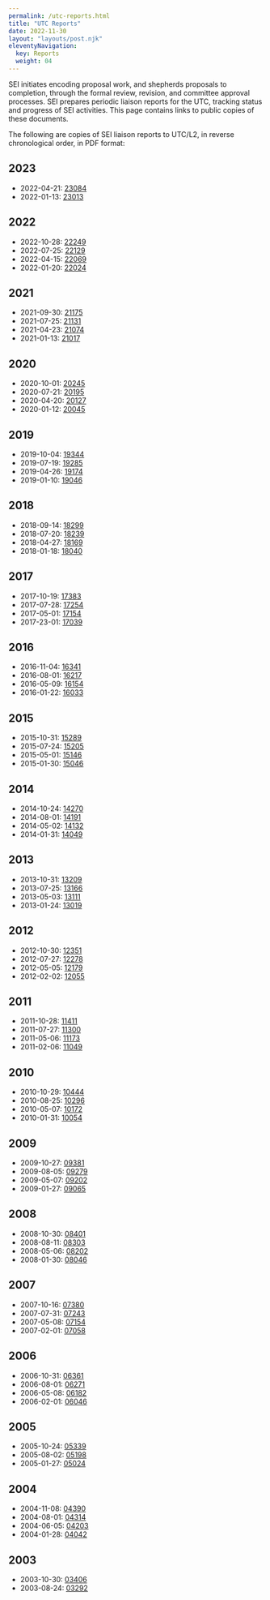 ```yaml
---
permalink: /utc-reports.html
title: "UTC Reports"
date: 2022-11-30
layout: "layouts/post.njk"
eleventyNavigation:
  key: Reports
  weight: 04
---
```


SEI initiates encoding proposal work, and shepherds proposals to completion, through the formal review, revision, and committee approval processes. SEI prepares periodic liaison reports for the UTC, tracking status and progress of SEI activities. This page contains links to public copies of these documents.

The following are copies of SEI liaison reports to UTC/L2, in reverse chronological order, in PDF format:

## 2023

* 2022-04-21: [23084](https://www.unicode.org/L2/L2023/23084-sei-liaison-rept.pdf)
* 2022-01-13: [23013](https://www.unicode.org/L2/L2023/23013-sei-liaison-rept.pdf)

## 2022

* 2022-10-28: [22249](https://www.unicode.org/L2/L2022/22249-sei-liaison-rept.pdf)
* 2022-07-25: [22129](https://www.unicode.org/L2/L2022/22129-sei-liaison-rept.pdf)
* 2022-04-15: [22069](https://www.unicode.org/L2/L2022/22069-sei-liaison-rept.pdf)
* 2022-01-20: [22024](https://www.unicode.org/L2/L2022/22024-sei-liaison-rept.pdf)

## 2021

* 2021-09-30: [21175](http://www.unicode.org/L2/L2021/21175-sei-liaison-rept.pdf)
* 2021-07-25: [21131](http://www.unicode.org/L2/L2021/21131-sei-liaison-rept.pdf)
* 2021-04-23: [21074](http://www.unicode.org/L2/L2021/21074-sei-liaison.pdf)
* 2021-01-13: [21017](http://www.unicode.org/L2/L2021/21017-sei-liaison.pdf)

## 2020

* 2020-10-01: [20245](https://www.unicode.org/L2/L2020/20254-sei-liaison.pdf)
* 2020-07-21: [20195](https://www.unicode.org/L2/L2020/20195-sei-liaison.pdf)
* 2020-04-20: [20127](https://www.unicode.org/L2/L2020/20127-sei-liaison.pdf)
* 2020-01-12: [20045](https://www.unicode.org/L2/L2020/20045-sei-liaison.pdf)

## 2019

* 2019-10-04: [19344](https://www.unicode.org/L2/L2019/19344-sei-liaison.pdf)
* 2019-07-19: [19285](https://www.unicode.org/L2/L2019/19285-sei-liaison.pdf)
* 2019-04-26: [19174](http://www.unicode.org/L2/L2019/19174-sei-liaison.pdf)
* 2019-01-10: [19046](http://www.unicode.org/L2/L2019/19046-sei-liaison.pdf)

## 2018

* 2018-09-14: [18299](/static/pdf/18299-sei-liaison-rept.pdf)
* 2018-07-20: [18239](http://www.unicode.org/L2/L2018/18239-sei-liaison-rept.pdf)
* 2018-04-27: [18169](http://www.unicode.org/L2/L2018/18169-sei-liaison-rept.pdf)
* 2018-01-18: [18040](http://www.unicode.org/L2/L2018/18040-sei-liaison-rept.pdf)

## 2017

* 2017-10-19: [17383](/static/pdf/17383-sei-liaison-report.pdf)
* 2017-07-28: [17254](/static/pdf/17254-sei-liaison-report.pdf)
* 2017-05-01: [17154](http://www.unicode.org/L2/L2017/17154-sei-liaison-report.pdf)
* 2017-23-01: [17039](http://www.unicode.org/L2/L2017/17039-sei-liaison-rept.pdf)

## 2016

* 2016-11-04: [16341](http://www.unicode.org/L2/L2016/16341-sei-liaison-report.pdf)
* 2016-08-01: [16217](http://www.unicode.org/L2/L2016/16217-sei-liaison.pdf)
* 2016-05-09: [16154](http://www.unicode.org/L2/L2016/16154-sei-liaison.pdf)
* 2016-01-22: [16033](http://www.unicode.org/L2/L2016/16033-sei-liaison.pdf)

## 2015

* 2015-10-31: [15289](http://www.unicode.org/L2/L2015/15289r-sei-liaison-rept.pdf)
* 2015-07-24: [15205](/static/pdf/15205-sei-liaison.pdf)
* 2015-05-01: [15146](/static/pdf/15146-sei-liaison.pdf)
* 2015-01-30: [15046](/static/pdf/15046-sei-liaison.pdf)

## 2014

* 2014-10-24: [14270](/static/pdf/14270-sei-liaison.pdf)
* 2014-08-01: [14191](/static/pdf/14191-sei-liaison.pdf)
* 2014-05-02: [14132](/static/pdf/14132-sei-liaison.pdf)
* 2014-01-31: [14049](/static/pdf/14049-sei-liaison.pdf)

## 2013

* 2013-10-31: [13209](/static/pdf/13209-sei-liaison.pdf)
* 2013-07-25: [13166](/static/pdf/13166-sei-liaison.pdf)
* 2013-05-03: [13111](/static/pdf/13111-sei-liaison.pdf)
* 2013-01-24: [13019](/static/pdf/13019-sei-liaison.pdf)

## 2012

* 2012-10-30: [12351](/static/pdf/12351-sei-liaison.pdf)
* 2012-07-27: [12278](/static/pdf/12278-sei-liaison.pdf)
* 2012-05-05: [12179](/static/pdf/12179-sei-liaison.pdf)
* 2012-02-02: [12055](/static/pdf/12055-sei-liaison.pdf)

## 2011

* 2011-10-28: [11411](/static/pdf/11411-sei-liaison.pdf)
* 2011-07-27: [11300](/static/pdf/11300-sei-liaison.pdf)
* 2011-05-06: [11173](/static/pdf/11173-sei-liaison.pdf)
* 2011-02-06: [11049](/static/pdf/11049-sei-liaison.pdf)

## 2010

* 2010-10-29: [10444](/static/pdf/10444-sei-liaison.pdf)
* 2010-08-25: [10296](/static/pdf/10296r-sei-liaison.pdf)
* 2010-05-07: [10172](/static/pdf/10172-sei-liaison.pdf)
* 2010-01-31: [10054](/static/pdf/10054-sei-liaison.pdf)

## 2009

* 2009-10-27: [09381](/static/pdf/09381-sei-liaison.pdf)
* 2009-08-05: [09279](/static/pdf/09279-sei-liaison.pdf)
* 2009-05-07: [09202](/static/pdf/09202-sei-liaison.pdf)
* 2009-01-27: [09065](/static/pdf/09065-sei-liaison.pdf)

## 2008

* 2008-10-30: [08401](/static/pdf/08401-sei-liaison.pdf)
* 2008-08-11: [08303](/static/pdf/08303-sei-liaison.pdf)
* 2008-05-06: [08202](/static/pdf/08202-sei-liaison.pdf)
* 2008-01-30: [08046](/static/pdf/08046-ucb-liaison.pdf)

## 2007

* 2007-10-16: [07380](/static/pdf/07380-sei-liaison.pdf)
* 2007-07-31: [07243](/static/pdf/07243-ucb-liaison.pdf)
* 2007-05-08: [07154](/static/pdf/07154-liaison-rept-may2007.pdf)
* 2007-02-01: [07058](/static/pdf/07058-sei-liaison.pdf)

## 2006

* 2006-10-31: [06361](/static/pdf/06361-ucb-liaison-nov2006.pdf)
* 2006-08-01: [06271](/static/pdf/06271-sei-liaison.pdf)
* 2006-05-08: [06182](/static/pdf/06182-ucb-liaison.pdf)
* 2006-02-01: [06046](/static/pdf/06046-ucb-liaison.pdf)

## 2005

* 2005-10-24: [05339](/static/pdf/05339-sei-liaison.pdf)
* 2005-08-02: [05198](/static/pdf/05198-ucb-utc-liaison.pdf)
* 2005-01-27: [05024](/static/pdf/05024-ucb-liaison.pdf)

## 2004

* 2004-11-08: [04390](/static/pdf/04390-sei-liaison.pdf)
* 2004-08-01: [04314](/static/pdf/04314-sei-liaison.pdf)
* 2004-06-05: [04203](/static/pdf/04203-sei-liaison.pdf)
* 2004-01-28: [04042](/static/pdf/04042-sei-liaison.pdf)

## 2003

* 2003-10-30: [03406](/static/pdf/03406-liaison-anderson.pdf)
* 2003-08-24: [03292](/static/pdf/03292-liaison-sei.pdf)